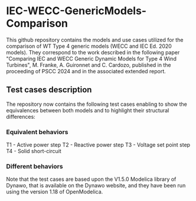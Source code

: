 # IEC-WECC-GenericModels-Comparison
This github repository contains the models and use cases utilized for the comparison of WT Type 4 generic models (WECC and IEC Ed. 2020 models).
They correspond to the work described in the following paper "Comparing IEC and WECC Generic Dynamic Models for Type 4 Wind Turbines", M. Franke, A. Guironnet and C. Cardozo, published in the proceeding of PSCC 2024 and in the associated extended report.

## Test cases description

The repository now contains the following test cases enabling to show the equivalences between both models and to highlight their structural differences:

### Equivalent behaviors

T1 - Active power step
T2 - Reactive power step
T3 - Voltage set point step
T4 - Solid short-circuit

### Different behaviors


Note that the test cases are based upon the V1.5.0 Modelica library of Dynawo, that is available on the Dynawo website, and they have been run using the version 1.18 of OpenModelica.
